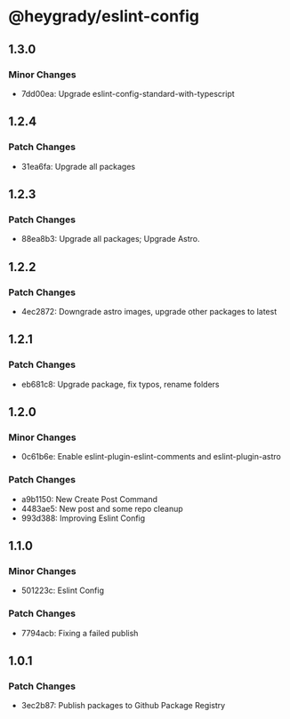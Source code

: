 # @heygrady/eslint-config

## 1.3.0

### Minor Changes

- 7dd00ea: Upgrade eslint-config-standard-with-typescript

## 1.2.4

### Patch Changes

- 31ea6fa: Upgrade all packages

## 1.2.3

### Patch Changes

- 88ea8b3: Upgrade all packages; Upgrade Astro.

## 1.2.2

### Patch Changes

- 4ec2872: Downgrade astro images, upgrade other packages to latest

## 1.2.1

### Patch Changes

- eb681c8: Upgrade package, fix typos, rename folders

## 1.2.0

### Minor Changes

- 0c61b6e: Enable eslint-plugin-eslint-comments and eslint-plugin-astro

### Patch Changes

- a9b1150: New Create Post Command
- 4483ae5: New post and some repo cleanup
- 993d388: Improving Eslint Config

## 1.1.0

### Minor Changes

- 501223c: Eslint Config

### Patch Changes

- 7794acb: Fixing a failed publish

## 1.0.1

### Patch Changes

- 3ec2b87: Publish packages to Github Package Registry
